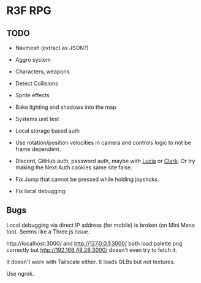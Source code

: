 # R3F RPG

## TODO

- Navmesh (extract as JSON?)
- Aggro system
- Characters, weapons
- Detect Collisions
- Sprite effects
- Bake lighting and shadows into the map
- Systems unit test
- Local storage based auth
- Use rotation/position velocities in camera and controls logic to not be frame dependent.
- Discord, GitHub auth, password auth, maybe with [Lucia](https://lucia-auth.com/getting-started/) or [Clerk](https://clerk.com/). Or try making the Next Auth cookies same site false.
- Fix Jump that cannot be pressed while holding joysticks.

- Fix local debugging:

## Bugs

Local debugging via direct IP address (for mobile) is broken (on Mini Mana too). Seems like a Three.js issue.

http://localhost:3000/ and http://127.0.0.1:3000/ both load palette.png correctly but http://192.168.48.28:3000/ doesn't even try to fetch it.

It doesn't work with Tailscale either. It loads GLBs but not textures.

Use ngrok.
